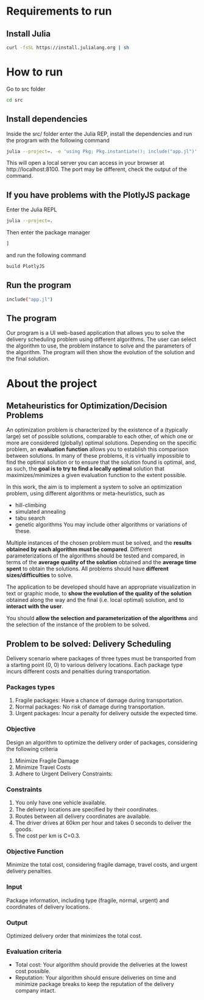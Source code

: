 # Requirements to run

## Install Julia
```bash
curl -fsSL https://install.julialang.org | sh
```

# How to run
Go to src folder
```bash
cd src
```

## Install dependencies
Inside the src/ folder enter the Julia REP, install the dependencies and run the program with the following command
```bash
julia --project=. -e 'using Pkg; Pkg.instantiate(); include("app.jl")'
```
This will open a local server you can access in your browser at http://localhost:8100. The port may be different, check the output of the command.

## If you have problems with the PlotlyJS package
Enter the Julia REPL
```bash
julia --project=.
```

Then enter the package manager
```julia
] 
```
and run the following command
```julia
build PlotlyJS
```

## Run the program
```bash
include("app.jl")
```

## The program
Our program is a UI web-based application that allows you to solve the delivery scheduling problem using different algorithms. The user can select the algorithm to use, the problem instance to solve and the parameters of the algorithm. The program will then show the evolution of the solution and the final solution.

# About the project

## Metaheuristics for Optimization/Decision Problems

An optimization problem is characterized by the existence of a (typically large) set of possible solutions, comparable to each other, of which one or more are considered (globally) optimal solutions. 
Depending on the specific problem, an **evaluation function** allows you to establish this comparison between solutions. In many of these problems, it is virtually impossible to find the optimal solution or to ensure that the solution found is optimal, and, as such, the **goal is to try to find a locally optimal** solution that maximizes/minimizes a given evaluation function to the extent possible. 

In this work, the aim is to implement a system to solve an optimization problem, using different algorithms or meta-heuristics, such as 
- hill-climbing
- simulated annealing
- tabu search
- genetic algorithms
You may include other algorithms or variations of these.

Multiple instances of the chosen problem must be solved, and the **results obtained by each algorithm must be compared**. 
Different parameterizations of the algorithms should be tested and compared, in terms of the **average quality of the solution** obtained and the **average time spent** to obtain the solutions. 
All problems should have **different sizes/difficulties** to solve. 

The application to be developed should have an appropriate visualization in text or graphic mode, to **show the evolution of the quality of the solution** obtained along the way and the final (i.e. local optimal) solution, and to **interact with the user**. 

You should **allow the selection and parameterization of the algorithms** and the selection of the instance of the problem to be solved.

## Problem to be solved: Delivery Scheduling
Delivery scenario where packages of three types must be transported from a starting point (0, 0) to various delivery locations. Each package type incurs different costs and penalties during transportation.

### Packages types
1. Fragile packages: Have a chance of damage during transportation.
2. Normal packages: No risk of damage during transportation.
3. Urgent packages: Incur a penalty for delivery outside the expected time.


### Objective
Design an algorithm to optimize the delivery order of packages, considering the following criteria

1. Minimize Fragile Damage
2. Minimize Travel Costs
3. Adhere to Urgent Delivery Constraints:

### Constraints
1. You only have one vehicle available.
2. The delivery locations are speciﬁed by their coordinates.
3. Routes between all delivery coordinates are available.
4. The driver drives at 60km per hour and takes 0 seconds to deliver the goods.
5. The cost per km is C=0.3.

### Objective Function
Minimize the total cost, considering fragile damage, travel costs, and urgent delivery
penalties.

### Input
Package information, including type (fragile, normal, urgent) and coordinates of
delivery locations.

### Output
Optimized delivery order that minimizes the total cost.

### Evaluation criteria
- Total cost: Your algorithm should provide the deliveries at the lowest cost possible.
- Reputation: Your algorithm should ensure deliveries on time and minimize package
breaks to keep the reputation of the delivery company intact.